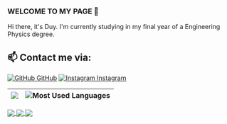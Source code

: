 

<!--
### Hi there 👋
**tk-duy/tk-duy** is a ✨ _special_ ✨ repository because its `README.md` (this file) appears on your GitHub profile.

Here are some ideas to get you started:

- 🔭 I’m currently working on ...
- 🌱 I’m currently learning ...
- 👯 I’m looking to collaborate on ...
- 🤔 I’m looking for help with ...
- 💬 Ask me about ...
- 📫 How to reach me: ...
- 😄 Pronouns: ...
- ⚡ Fun fact: ...
-->

### WELCOME TO MY PAGE 👋
Hi there, it's Duy. I'm currently studying in my final year of a Engineering Physics degree. <br>
## 📫 Contact me via: 
[![GitHub](https://i.stack.imgur.com/tskMh.png) GitHub](https://github.com/tk-duy/)
[![Instagram](https://i.imgur.com/Lk0sf5f.png) Instagram](https://www.instagram.com/trnkhnduy/)

| ![](https://github-readme-stats.vercel.app/api?username=tk-duy&theme=transparent&hide_border=true&show_icons=true&hide=contribs,prs,issues) | ![Most Used Languages](https://github-readme-stats.vercel.app/api/top-langs/?username=tk-duy&theme=transparent&hide_border=true)  |
| ------------- | ------------- |
<a href="https://github.com/tk-duy/Oop_mau_giao/">
  <img align="center" src="https://github-readme-stats.anuraghazra1.vercel.app/api/pin/?username=tk-duy&repo=Oop_mau_giao&theme=radical" />
</a> 
<a href="https://github.com/tk-duy/DSA/">
  <img align="center" src="https://github-readme-stats.anuraghazra1.vercel.app/api/pin/?username=tk-duy&repo=DSA&theme=synthwave" />
</a> 
<a href="https://github.com/tk-duy/Bomberman_int2204/">
  <img align="center" src="https://github-readme-stats.anuraghazra1.vercel.app/api/pin/?username=tk-duy&repo=Bomberman_int2204&theme=tokyonight" />
</a> 

